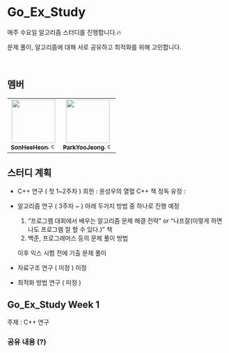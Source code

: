 # Go_Ex_Study
매주 수요일 알고리즘 스터디를 진행합니다.🔥

문제 풀이, 알고리즘에 대해 서로 공유하고 최적화를 위해 고민합니다.

<br>

## 멤버
<table> 
    <tr>
    <td align="center"><a href="https://github.com/SonHeeHeon"><img src="https://avatars.githubusercontent.com/u/53995782?v=4" width="100px;" alt=""/><br />
        <sub><b>SonHeeHeon</b>
            <img src="https://upload.wikimedia.org/wikipedia/commons/thumb/1/18/ISO_C%2B%2B_Logo.svg/640px-ISO_C%2B%2B_Logo.svg.png" alt="c++" width="15" height="15"/>
        </sub>
        </a><br />
        </td>
    <td align="center"><a href="https://github.com/ParkYooJeong"><img src="https://avatars.githubusercontent.com/u/57359207?s=400&v=4" width="100px;" alt=""/><br />
        <sub><b>ParkYooJeong</b>
            <img src="https://upload.wikimedia.org/wikipedia/commons/thumb/1/18/ISO_C%2B%2B_Logo.svg/640px-ISO_C%2B%2B_Logo.svg.png" alt="c++" width="15" height="15"/>
        </sub>
        </a><br />
        </td>
    </tr>
</table>


## 스터디 계획
- C++ 연구 ( 첫 1~2주차 )
    희헌 : 윤성우의 열혈 C++ 책 정독
    유정 : 
        
- 알고리즘 연구 ( 3주차 ~ )
    아래 두가지 방법 중 하나로 진행 예정 
    1. “프로그램 대회에서 배우는 알고리즘 문제 해결 전략” or “나프잘(이렇게 하면 나도 프로그램 잘 할 수 있다.)” 책
    2. 백준, 프로그래머스 등의 문제 풀이 방법
    
    이후 익스 시험 전에 기출 문제 풀이

- 자료구조 연구 ( 미정 )
    미정

- 최적화 방법 연구 ( 미정 )


## Go_Ex_Study Week 1
주제 : C++ 연구

### 공유 내용 (?)
